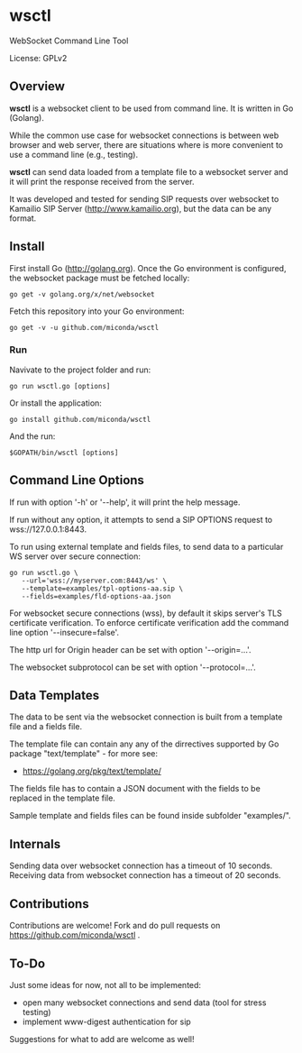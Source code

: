 # wsctl
WebSocket Command Line Tool

License: GPLv2

## Overview

**wsctl** is a websocket client to be used from command line. It is written in Go (Golang).

While the common use case for websocket connections is between web browser and web server, there are situations where is more convenient to use a command line (e.g., testing).

**wsctl** can send data loaded from a template file to a websocket server and it will print the response received from the server.

It was developed and tested for sending SIP requests over websocket to Kamailio SIP Server (http://www.kamailio.org), but the data can be any format.

## Install

First install Go (http://golang.org). Once the Go environment is configured, the websocket package must be fetched locally:

```
go get -v golang.org/x/net/websocket
```

Fetch this repository into your Go environment:

```
go get -v -u github.com/miconda/wsctl
```

### Run

Navivate to the project folder and run:

```
go run wsctl.go [options]
```

Or install the application:

```
go install github.com/miconda/wsctl
```

And the run:

```
$GOPATH/bin/wsctl [options]
```

## Command Line Options

If run with option '-h' or '--help', it will print the help message.

If run without any option, it attempts to send a SIP OPTIONS request to wss://127.0.0.1:8443.

To run using external template and fields files, to send data to a particular WS server over secure connection:

```
go run wsctl.go \
   --url='wss://myserver.com:8443/ws' \
   --template=examples/tpl-options-aa.sip \
   --fields=examples/fld-options-aa.json
```

For websocket secure connections (wss), by default it skips server's TLS certificate verification. To enforce certificate verification add the command line option '--insecure=false'.

The http url for Origin header can be set with option '--origin=...'.

The websocket subprotocol can be set with option '--protocol=...'.

## Data Templates

The data to be sent via the websocket connection is built from a template file and a fields file.

The template file can contain any any of the dirrectives supported by Go package "text/template" - for more see:

  * https://golang.org/pkg/text/template/

The fields file has to contain a JSON document with the fields to be replaced in the template file.

Sample template and fields files can be found inside subfolder "examples/".

## Internals

Sending data over websocket connection has a timeout of 10 seconds. Receiving data from websocket connection has a timeout of 20 seconds.

## Contributions

Contributions are welcome! Fork and do pull requests on https://github.com/miconda/wsctl .

## To-Do

Just some ideas for now, not all to be implemented:

  * open many websocket connections and send data (tool for stress testing)
  * implement www-digest authentication for sip

Suggestions for what to add are welcome as well!
